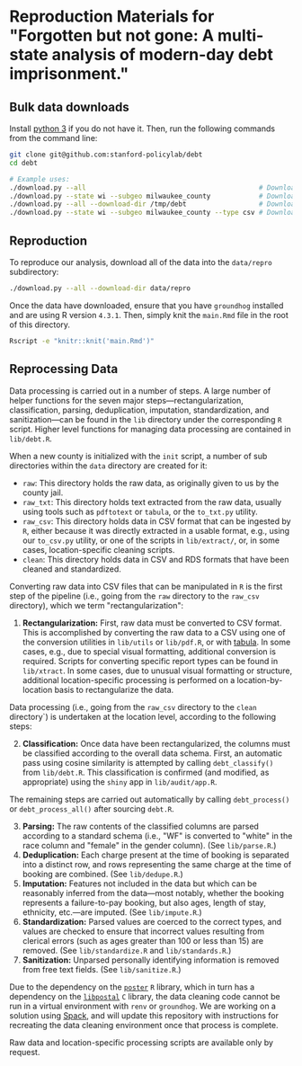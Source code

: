 # Reproduction Materials for "Forgotten but not gone: A multi-state analysis of modern-day debt imprisonment."

## Bulk data downloads

Install [python 3](https://www.python.org) if you do not have it. Then, run the following commands from the command line:

```bash
git clone git@github.com:stanford-policylab/debt
cd debt

# Example uses:
./download.py --all                                           # Download all data
./download.py --state wi --subgeo milwaukee_county            # Download data for a specific county
./download.py --all --download-dir /tmp/debt                  # Download the data to /tmp/debt
./download.py --state wi --subgeo milwaukee_county --type csv # Download as CSV instead of RDS
```

## Reproduction

To reproduce our analysis, download all of the data into the `data/repro`
subdirectory:
```bash
./download.py --all --download-dir data/repro
```
Once the data have downloaded, ensure that you have `groundhog` installed and
are using R version `4.3.1`. Then, simply knit the `main.Rmd` file in the root
of this directory.
```bash
Rscript -e "knitr::knit('main.Rmd')"
```

## Reprocessing Data

Data processing is carried out in a number of steps. A large number of helper
functions for the seven major steps—rectangularization, classification,
parsing, deduplication, imputation, standardization, and sanitization—can be
found in the `lib` directory under the corresponding `R` script. Higher level
functions for managing data processing are contained in `lib/debt.R`.

When a new county is initialized with the `init` script, a number of
sub directories within the `data` directory are created for it:

* `raw`: This directory holds the raw data, as originally given to us by the
  county jail.
* `raw_txt`: This directory holds text extracted from the raw data, usually
  using tools such as `pdftotext` or `tabula`, or the `to_txt.py` utility.
* `raw_csv`: This directory holds data in CSV format that can be ingested by
  `R`, either because it was directly extracted in a usable format, e.g., using
  our `to_csv.py` utility, or one of the scripts in `lib/extract/`, or, in some
  cases, location-specific cleaning scripts.
* `clean`: This directory holds data in CSV and RDS formats that have been
  cleaned and standardized.

Converting raw data into CSV files that can be manipulated in `R` is the first
step of the pipeline (i.e., going from the `raw` directory to the `raw_csv`
directory), which we term "rectangularization":

1. **Rectangularization:** First, raw data must be converted to CSV format.
   This is accomplished by converting the raw data to a CSV using one of the
   conversion utilities in `lib/utils` or `lib/pdf.R`, or with
   [tabula](https://tabula.technology). In some cases, e.g., due to special
   visual formatting, additional conversion is required. Scripts for converting
   specific report types can be found in `lib/xtract`. In some cases, due to
   unusual visual formatting or structure, additional location-specific
   processing is performed on a location-by-location basis to rectangularize
   the data.

Data processing (i.e., going from the `raw_csv` directory to the `clean`
directory`) is undertaken at the location level, according to the following
steps:

2. **Classification:** Once data have been rectangularized, the columns must be
   classified according to the overall data schema. First, an automatic pass
   using cosine similarity is attempted by calling `debt_classify()` from
   `lib/debt.R`. This classification is confirmed (and modified, as
   appropriate) using the `shiny` app in `lib/audit/app.R`.

The remaining steps are carried out automatically by calling `debt_process()` or
`debt_process_all()` after sourcing `debt.R`.

3. **Parsing:** The raw contents of the classified columns are parsed according
   to a standard schema (i.e., "WF" is converted to "white" in the race column
   and "female" in the gender column). (See `lib/parse.R`.)
4. **Deduplication:** Each charge present at the time of booking is separated
   into a distinct row, and rows representing the same charge at the time of
   booking are combined. (See `lib/dedupe.R`.)
5. **Imputation:** Features not included in the data but which can be
   reasonably inferred from the data—most notably, whether the booking
   represents a failure-to-pay booking, but also ages, length of stay,
   ethnicity, etc.—are imputed. (See `lib/impute.R`.)
6. **Standardization:** Parsed values are coerced to the correct types, and
   values are checked to ensure that incorrect values resulting from clerical
   errors (such as ages greater than 100 or less than 15) are removed. (See
   `lib/standardize.R` and `lib/standards.R`.)
7. **Sanitization:** Unparsed personally identifying information is removed
   from free text fields. (See `lib/sanitize.R`.)

Due to the dependency on the [`poster`](https://github.com/Ironholds/poster)
`R` library, which in turn has a dependency on the
[`libpostal`](https://github.com/openvenues/libpostal) `C` library, the
data cleaning code cannot be run in a virtual environment with `renv` or
`groundhog`. We are working on a solution using
[Spack](https://github.com/spack/spack), and will update this repository with
instructions for recreating the data cleaning environment once that process is
complete.

Raw data and location-specific processing scripts are available only by
request.
